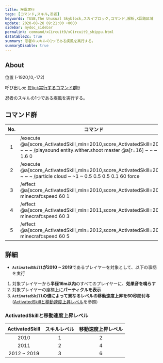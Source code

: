 ```yaml
---
title: 疾風実行
tags: [コマンド,スキル,忍者]
keywords: TUSB,The Unusual Skyblock,スカイブロック,コマンド,解析,X回路区域
update: 2020-08-28 09:21:00 +0000
sidebar: mydoc_sidebar
permalink: command/xCircuit9/xCircuit9_shippu.html
datatable2c: true
summary: 忍者のスキルの1つである疾風を実行する。
summaryDisable: true
---
```


## About

<span class="tagYellow">位置</span> (-1920,10,-172)

<span class="tagBlack">呼び出し元</span> [毎tick実行するコマンド群9]({{site.baseurl}}/command/xCircuit9/xCircuit9_command.html)

忍者のスキルの1つである疾風を実行する。

## コマンド群

<div class="datatable2c-begin"></div>

|No.|コマンド|
|:-:|-|
|1|/execute @a[score_ActivatedSkill_min=2010,score_ActivatedSkill=2019] ~ ~ ~ /playsound entity.wither.shoot master @a[r=16] ~ ~ ~ 1 1.6 0|
|2|/execute @a[score_ActivatedSkill_min=2010,score_ActivatedSkill=2019] ~ ~ ~ /particle cloud ~ ~1 ~ 0.5 0.5 0.5 0.1 60 force|
|3|/effect @a[score_ActivatedSkill_min=2010,score_ActivatedSkill=2010] minecraft:speed 60 1|
|4|/effect @a[score_ActivatedSkill_min=2011,score_ActivatedSkill=2011] minecraft:speed 60 3|
|5|/effect @a[score_ActivatedSkill_min=2012,score_ActivatedSkill=2019] minecraft:speed 60 5|

<div class="datatable2c-end"></div>

## 詳細

- **`ActivatedSkill`が2010 ~ 2019**であるプレイヤーを対象として、以下の事柄を実行

1. 対象プレイヤーから**半径16m以内**のすべてのプレイヤーに、**効果音を鳴らす**
2. 対象プレイヤーの座標上に**パーティクルを表示**
3. **`ActivatedSkill`の値によって異なるレベルの移動速度上昇を60秒間付与**([ActivatedSkillと移動速度上昇レベル](#activatedskillと移動速度上昇レベル)を参照)

### ActivatedSkillと移動速度上昇レベル

|ActivatedSkill|スキルレベル|移動速度上昇レベル|
|:-:|:-:|:-:|
|2010|1|2|
|2011|2|4|
|2012 ~ 2019|3|6|
